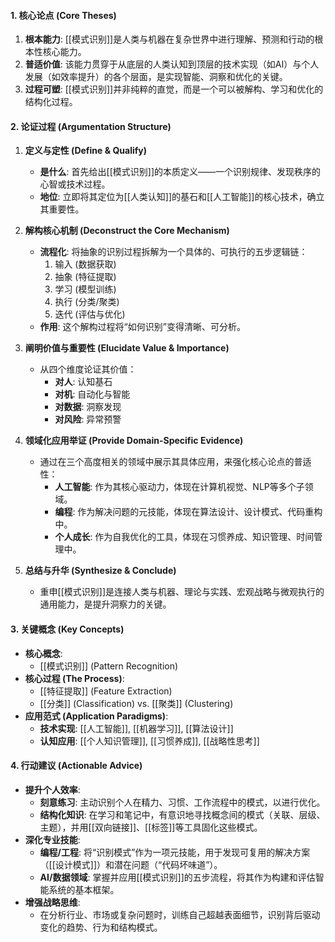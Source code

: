 

#### 1. 核心论点 (Core Theses)

1.  **根本能力**: [[模式识别]]是人类与机器在复杂世界中进行理解、预测和行动的根本性核心能力。
2.  **普适价值**: 该能力贯穿于从底层的人类认知到顶层的技术实现（如AI）与个人发展（如效率提升）的各个层面，是实现智能、洞察和优化的关键。
3.  **过程可塑**: [[模式识别]]并非纯粹的直觉，而是一个可以被解构、学习和优化的结构化过程。

#### 2. 论证过程 (Argumentation Structure)

1.  **定义与定性 (Define & Qualify)**
    *   **是什么**: 首先给出[[模式识别]]的本质定义——一个识别规律、发现秩序的心智或技术过程。
    *   **地位**: 立即将其定位为[[人类认知]]的基石和[[人工智能]]的核心技术，确立其重要性。

2.  **解构核心机制 (Deconstruct the Core Mechanism)**
    *   **流程化**: 将抽象的识别过程拆解为一个具体的、可执行的五步逻辑链：
        1.  输入 (数据获取)
        2.  抽象 (特征提取)
        3.  学习 (模型训练)
        4.  执行 (分类/聚类)
        5.  迭代 (评估与优化)
    *   **作用**: 这个解构过程将“如何识别”变得清晰、可分析。

3.  **阐明价值与重要性 (Elucidate Value & Importance)**
    *   从四个维度论证其价值：
        *   **对人**: 认知基石
        *   **对机**: 自动化与智能
        *   **对数据**: 洞察发现
        *   **对风险**: 异常预警

4.  **领域化应用举证 (Provide Domain-Specific Evidence)**
    *   通过在三个高度相关的领域中展示其具体应用，来强化核心论点的普适性：
        *   **人工智能**: 作为其核心驱动力，体现在计算机视觉、NLP等多个子领域。
        *   **编程**: 作为解决问题的元技能，体现在算法设计、设计模式、代码重构中。
        *   **个人成长**: 作为自我优化的工具，体现在习惯养成、知识管理、时间管理中。

5.  **总结与升华 (Synthesize & Conclude)**
    *   重申[[模式识别]]是连接人类与机器、理论与实践、宏观战略与微观执行的通用能力，是提升洞察力的关键。

#### 3. 关键概念 (Key Concepts)

*   **核心概念**:
    *   [[模式识别]] (Pattern Recognition)
*   **核心过程 (The Process)**:
    *   [[特征提取]] (Feature Extraction)
    *   [[分类]] (Classification) vs. [[聚类]] (Clustering)
*   **应用范式 (Application Paradigms)**:
    *   **技术实现**: [[人工智能]], [[机器学习]], [[算法设计]]
    *   **认知应用**: [[个人知识管理]], [[习惯养成]], [[战略性思考]]

#### 4. 行动建议 (Actionable Advice)

*   **提升个人效率**:
    *   **刻意练习**: 主动识别个人在精力、习惯、工作流程中的模式，以进行优化。
    *   **结构化知识**: 在学习和笔记中，有意识地寻找概念间的模式（关联、层级、主题），并用[[双向链接]]、[[标签]]等工具固化这些模式。
*   **深化专业技能**:
    *   **编程/工程**: 将“识别模式”作为一项元技能，用于发现可复用的解决方案（[[设计模式]]）和潜在问题（“代码坏味道”）。
    *   **AI/数据领域**: 掌握并应用[[模式识别]]的五步流程，将其作为构建和评估智能系统的基本框架。
*   **增强战略思维**:
    *   在分析行业、市场或复杂问题时，训练自己超越表面细节，识别背后驱动变化的趋势、行为和结构模式。